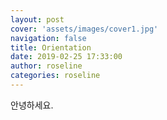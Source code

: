 ```yaml
---
layout: post
cover: 'assets/images/cover1.jpg'
navigation: false
title: Orientation
date: 2019-02-25 17:33:00
author: roseline
categories: roseline
---
```


안녕하세요.
